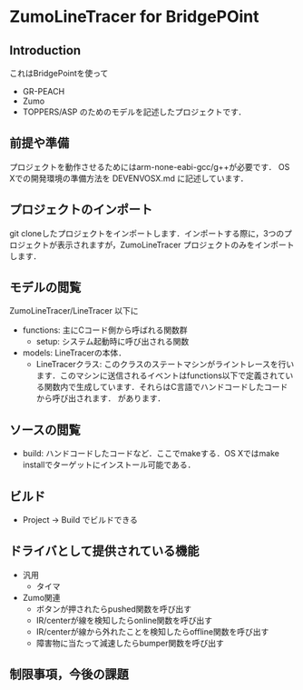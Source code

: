 # ZumoLineTracer for BridgePOint

## Introduction

これはBridgePointを使って 
* GR-PEACH
* Zumo
* TOPPERS/ASP
のためのモデルを記述したプロジェクトです．

## 前提や準備

プロジェクトを動作させるためにはarm-none-eabi-gcc/g++が必要です．
OS Xでの開発環境の準備方法を DEVENVOSX.md に記述しています．

## プロジェクトのインポート

git cloneしたプロジェクトをインポートします．インポートする際に，3つのプロジェクトが表示されますが，ZumoLineTracer プロジェクトのみをインポートします．

## モデルの閲覧

ZumoLineTracer/LineTracer 以下に
* functions: 主にCコード側から呼ばれる関数群
    * setup: システム起動時に呼び出される関数
* models: LineTracerの本体．
    * LineTracerクラス: このクラスのステートマシンがライントレースを行います．このマシンに送信されるイベントはfunctions以下で定義されている関数内で生成しています．それらはC言語でハンドコードしたコードから呼び出されます．
があります．

## ソースの閲覧

* build: ハンドコードしたコードなど．ここでmakeする．OS Xではmake installでターゲットにインストール可能である．

## ビルド

* Project -> Build でビルドできる

## ドライバとして提供されている機能
* 汎用
    * タイマ
* Zumo関連
    * ボタンが押されたらpushed関数を呼び出す
    * IR/centerが線を検知したらonline関数を呼び出す
    * IR/centerが線から外れたことを検知したらoffline関数を呼び出す
    * 障害物に当たって減速したらbumper関数を呼び出す

## 制限事項，今後の課題
